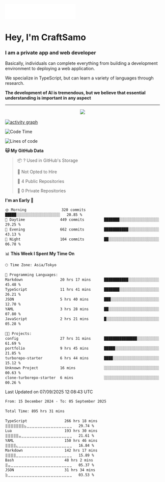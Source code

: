 <img src="images/header.svg"></img>

# Hey, I'm CraftSamo

### I am a private app and web developer

Basically, individuals can complete everything from building a development
environment to deploying a web application.

We specialize in TypeScript, but can learn a variety of languages through
research.

**The development of AI is tremendous, but we believe that essential
understanding is important in any aspect**

---

<p align="center">
  <img alig src="https://github-profile-trophy.vercel.app/?username=craftsamo&theme=onedark&column=-1" />
</p>

[![activity graph](https://github-readme-activity-graph.vercel.app/graph?username=craftsamo&theme=github-dark-dimmed&custom_title=Guilyx%20Activity%20Graph&hide_border=true)](https://github.com/ashutosh00710/github-readme-activity-graph)

<!--START_SECTION:waka-->
![Code Time](http://img.shields.io/badge/Code%20Time-895%20hrs%2031%20mins-blue)

![Lines of code](https://img.shields.io/badge/From%20Hello%20World%20I%27ve%20Written-540.1%20thousand%20lines%20of%20code-blue)

**🐱 My GitHub Data** 

> 📦 ? Used in GitHub's Storage 
 > 
> 🚫 Not Opted to Hire
 > 
> 📜 4 Public Repositories 
 > 
> 🔑 0 Private Repositories 
 > 
**I'm an Early 🐤** 

```text
🌞 Morning                320 commits         █████░░░░░░░░░░░░░░░░░░░░   20.85 % 
🌆 Daytime                449 commits         ███████░░░░░░░░░░░░░░░░░░   29.25 % 
🌃 Evening                662 commits         ███████████░░░░░░░░░░░░░░   43.13 % 
🌙 Night                  104 commits         ██░░░░░░░░░░░░░░░░░░░░░░░   06.78 % 
```


📊 **This Week I Spent My Time On** 

```text
🕑︎ Time Zone: Asia/Tokyo

💬 Programming Languages: 
Markdown                 20 hrs 17 mins      ███████████░░░░░░░░░░░░░░   45.48 % 
TypeScript               11 hrs 41 mins      ███████░░░░░░░░░░░░░░░░░░   26.21 % 
JSON                     5 hrs 40 mins       ███░░░░░░░░░░░░░░░░░░░░░░   12.70 % 
YAML                     3 hrs 28 mins       ██░░░░░░░░░░░░░░░░░░░░░░░   07.80 % 
JavaScript               2 hrs 21 mins       █░░░░░░░░░░░░░░░░░░░░░░░░   05.28 % 

🐱‍💻 Projects: 
config                   27 hrs 31 mins      ███████████████░░░░░░░░░░   61.69 % 
portfolio                9 hrs 45 mins       █████░░░░░░░░░░░░░░░░░░░░   21.85 % 
turborepo-starter        6 hrs 44 mins       ████░░░░░░░░░░░░░░░░░░░░░   15.12 % 
Unknown Project          16 mins             ░░░░░░░░░░░░░░░░░░░░░░░░░   00.63 % 
clone-turborepo-starter  6 mins              ░░░░░░░░░░░░░░░░░░░░░░░░░   00.26 % 
```


 Last Updated on 07/09/2025 12:08:43 UTC
<!--END_SECTION:waka-->

<!--START_SECTION:waka-simple-->

```text
From: 15 December 2024 - To: 05 September 2025

Total Time: 895 hrs 31 mins

TypeScript                 266 hrs 18 mins ⣿⣿⣿⣿⣿⣿⣿⣦⣀⣀⣀⣀⣀⣀⣀⣀⣀⣀⣀⣀⣀⣀⣀⣀⣀   29.74 %
Lua                        193 hrs 30 mins ⣿⣿⣿⣿⣿⣤⣀⣀⣀⣀⣀⣀⣀⣀⣀⣀⣀⣀⣀⣀⣀⣀⣀⣀⣀   21.61 %
YAML                       150 hrs 46 mins ⣿⣿⣿⣿⣄⣀⣀⣀⣀⣀⣀⣀⣀⣀⣀⣀⣀⣀⣀⣀⣀⣀⣀⣀⣀   16.84 %
Markdown                   142 hrs 17 mins ⣿⣿⣿⣿⣀⣀⣀⣀⣀⣀⣀⣀⣀⣀⣀⣀⣀⣀⣀⣀⣀⣀⣀⣀⣀   15.89 %
Bash                       48 hrs 2 mins   ⣿⣤⣀⣀⣀⣀⣀⣀⣀⣀⣀⣀⣀⣀⣀⣀⣀⣀⣀⣀⣀⣀⣀⣀⣀   05.37 %
JSON                       31 hrs 34 mins  ⣷⣀⣀⣀⣀⣀⣀⣀⣀⣀⣀⣀⣀⣀⣀⣀⣀⣀⣀⣀⣀⣀⣀⣀⣀   03.53 %
```

<!--END_SECTION:waka-simple-->
